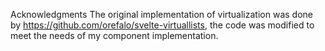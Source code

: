 Acknowledgments
The original implementation of virtualization was done by https://github.com/orefalo/svelte-virtuallists, the code was modified to meet the needs of my component implementation.
